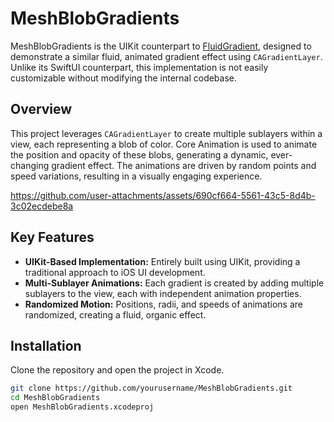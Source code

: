 # MeshBlobGradients

MeshBlobGradients is the UIKit counterpart to [FluidGradient](https://github.com/Cindori/FluidGradient), designed to demonstrate a similar fluid, animated gradient effect using `CAGradientLayer`. Unlike its SwiftUI counterpart, this implementation is not easily customizable without modifying the internal codebase.

## Overview

This project leverages `CAGradientLayer` to create multiple sublayers within a view, each representing a blob of color. Core Animation is used to animate the position and opacity of these blobs, generating a dynamic, ever-changing gradient effect. The animations are driven by random points and speed variations, resulting in a visually engaging experience.



https://github.com/user-attachments/assets/690cf664-5561-43c5-8d4b-3c02ecdebe8a



## Key Features

- **UIKit-Based Implementation:** Entirely built using UIKit, providing a traditional approach to iOS UI development.
- **Multi-Sublayer Animations:** Each gradient is created by adding multiple sublayers to the view, each with independent animation properties.
- **Randomized Motion:** Positions, radii, and speeds of animations are randomized, creating a fluid, organic effect.

## Installation

Clone the repository and open the project in Xcode.

```bash
git clone https://github.com/yourusername/MeshBlobGradients.git
cd MeshBlobGradients
open MeshBlobGradients.xcodeproj
